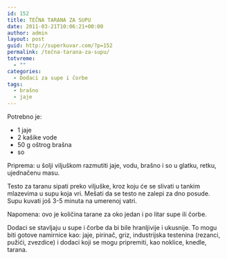 ```yaml
---
id: 152
title: TEČNA TARANA ZA SUPU
date: 2011-03-21T10:06:21+00:00
author: admin
layout: post
guid: http://superkuvar.com/?p=152
permalink: /tečna-tarana-za-supu/
totvreme:
  - ""
categories:
  - Dodaci za supe i čorbe
tags:
  - brašno
  - jaje
---
```

Potrebno je:

  * 1 jaje
  * 2 kašike vode
  * 50 g oštrog brašna
  * so

Priprema: u šolji viljuškom razmutiti jaje, vodu, brašno i so u glatku, retku, ujednačenu masu.

Testo za taranu sipati preko viljuške, kroz koju će se slivati u tankim mlazevima u supu koja vri. Mešati da se testo ne zalepi za dno posude. Supu kuvati još 3-5 minuta na umerenoj vatri.

Napomena: ovo je količina tarane za oko jedan i po litar supe ili čorbe.

Dodaci se stavljaju u supe i čorbe da bi bile hranljivije i ukusnije. To mogu biti gotove namirnice kao: jaje, pirinač, griz, industrijska testenina (rezanci, pužići, zvezdice) i dodaci koji se mogu pripremiti, kao noklice, knedle, tarana.

&nbsp;